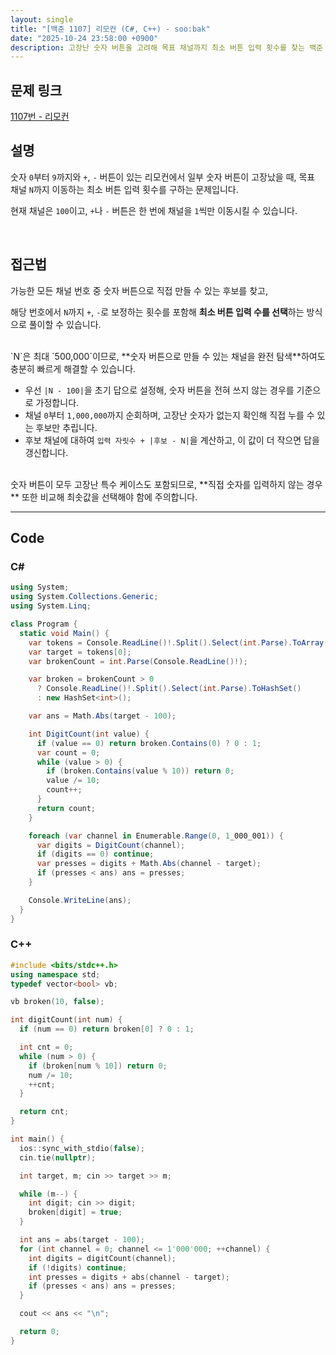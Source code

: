 ```yaml
---
layout: single
title: "[백준 1107] 리모컨 (C#, C++) - soo:bak"
date: "2025-10-24 23:58:00 +0900"
description: 고장난 숫자 버튼을 고려해 목표 채널까지 최소 버튼 입력 횟수를 찾는 백준 1107번 리모컨 문제의 C# 및 C++ 풀이와 해설
---
```


## 문제 링크
[1107번 - 리모컨](https://www.acmicpc.net/problem/1107)

## 설명

숫자 `0`부터 `9`까지와 `+`, `-` 버튼이 있는 리모컨에서 일부 숫자 버튼이 고장났을 때, 목표 채널 `N`까지 이동하는 최소 버튼 입력 횟수를 구하는 문제입니다.<br>

현재 채널은 `100`이고, `+`나 `-` 버튼은 한 번에 채널을 `1`씩만 이동시킬 수 있습니다.<br>

<br>

## 접근법

가능한 모든 채널 번호 중 숫자 버튼으로 직접 만들 수 있는 후보를 찾고,<br>

해당 번호에서 `N`까지 `+`, `-`로 보정하는 횟수를 포함해 **최소 버튼 입력 수를 선택**하는 방식으로 풀이할 수 있습니다.<br>

<br>
`N`은 최대 `500,000`이므로, **숫자 버튼으로 만들 수 있는 채널을 완전 탐색**하여도 충분히 빠르게 해결할 수 있습니다.

- 우선 `|N - 100|`을 초기 답으로 설정해, 숫자 버튼을 전혀 쓰지 않는 경우를 기준으로 가정합니다.
- 채널 `0`부터 `1,000,000`까지 순회하며, 고장난 숫자가 없는지 확인해 직접 누를 수 있는 후보만 추립니다.
- 후보 채널에 대하여 `입력 자릿수 + |후보 - N|`을 계산하고, 이 값이 더 작으면 답을 갱신합니다.

<br>
숫자 버튼이 모두 고장난 특수 케이스도 포함되므로, **직접 숫자를 입력하지 않는 경우** 또한 비교해 최솟값을 선택해야 함에 주의합니다.

<br>

---

## Code

### C#

```csharp
using System;
using System.Collections.Generic;
using System.Linq;

class Program {
  static void Main() {
    var tokens = Console.ReadLine()!.Split().Select(int.Parse).ToArray();
    var target = tokens[0];
    var brokenCount = int.Parse(Console.ReadLine()!);

    var broken = brokenCount > 0
      ? Console.ReadLine()!.Split().Select(int.Parse).ToHashSet()
      : new HashSet<int>();

    var ans = Math.Abs(target - 100);

    int DigitCount(int value) {
      if (value == 0) return broken.Contains(0) ? 0 : 1;
      var count = 0;
      while (value > 0) {
        if (broken.Contains(value % 10)) return 0;
        value /= 10;
        count++;
      }
      return count;
    }

    foreach (var channel in Enumerable.Range(0, 1_000_001)) {
      var digits = DigitCount(channel);
      if (digits == 0) continue;
      var presses = digits + Math.Abs(channel - target);
      if (presses < ans) ans = presses;
    }

    Console.WriteLine(ans);
  }
}
```

### C++

```cpp
#include <bits/stdc++.h>
using namespace std;
typedef vector<bool> vb;

vb broken(10, false);

int digitCount(int num) {
  if (num == 0) return broken[0] ? 0 : 1;

  int cnt = 0;
  while (num > 0) {
    if (broken[num % 10]) return 0;
    num /= 10;
    ++cnt;
  }

  return cnt;
}

int main() {
  ios::sync_with_stdio(false);
  cin.tie(nullptr);

  int target, m; cin >> target >> m;

  while (m--) {
    int digit; cin >> digit;
    broken[digit] = true;
  }

  int ans = abs(target - 100);
  for (int channel = 0; channel <= 1'000'000; ++channel) {
    int digits = digitCount(channel);
    if (!digits) continue;
    int presses = digits + abs(channel - target);
    if (presses < ans) ans = presses;
  }

  cout << ans << "\n";

  return 0;
}
```
